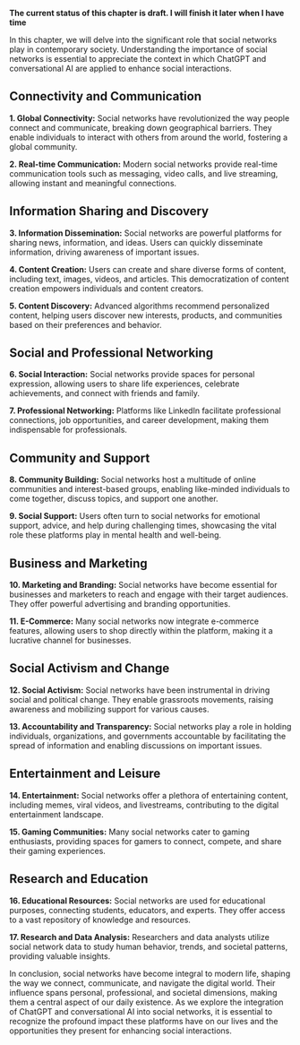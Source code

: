 **The current status of this chapter is draft. I will finish it later when I have time**

In this chapter, we will delve into the significant role that social networks play in contemporary society. Understanding the importance of social networks is essential to appreciate the context in which ChatGPT and conversational AI are applied to enhance social interactions.

Connectivity and Communication
------------------------------

**1. Global Connectivity:** Social networks have revolutionized the way people connect and communicate, breaking down geographical barriers. They enable individuals to interact with others from around the world, fostering a global community.

**2. Real-time Communication:** Modern social networks provide real-time communication tools such as messaging, video calls, and live streaming, allowing instant and meaningful connections.

Information Sharing and Discovery
---------------------------------

**3. Information Dissemination:** Social networks are powerful platforms for sharing news, information, and ideas. Users can quickly disseminate information, driving awareness of important issues.

**4. Content Creation:** Users can create and share diverse forms of content, including text, images, videos, and articles. This democratization of content creation empowers individuals and content creators.

**5. Content Discovery:** Advanced algorithms recommend personalized content, helping users discover new interests, products, and communities based on their preferences and behavior.

Social and Professional Networking
----------------------------------

**6. Social Interaction:** Social networks provide spaces for personal expression, allowing users to share life experiences, celebrate achievements, and connect with friends and family.

**7. Professional Networking:** Platforms like LinkedIn facilitate professional connections, job opportunities, and career development, making them indispensable for professionals.

Community and Support
---------------------

**8. Community Building:** Social networks host a multitude of online communities and interest-based groups, enabling like-minded individuals to come together, discuss topics, and support one another.

**9. Social Support:** Users often turn to social networks for emotional support, advice, and help during challenging times, showcasing the vital role these platforms play in mental health and well-being.

Business and Marketing
----------------------

**10. Marketing and Branding:** Social networks have become essential for businesses and marketers to reach and engage with their target audiences. They offer powerful advertising and branding opportunities.

**11. E-Commerce:** Many social networks now integrate e-commerce features, allowing users to shop directly within the platform, making it a lucrative channel for businesses.

Social Activism and Change
--------------------------

**12. Social Activism:** Social networks have been instrumental in driving social and political change. They enable grassroots movements, raising awareness and mobilizing support for various causes.

**13. Accountability and Transparency:** Social networks play a role in holding individuals, organizations, and governments accountable by facilitating the spread of information and enabling discussions on important issues.

Entertainment and Leisure
-------------------------

**14. Entertainment:** Social networks offer a plethora of entertaining content, including memes, viral videos, and livestreams, contributing to the digital entertainment landscape.

**15. Gaming Communities:** Many social networks cater to gaming enthusiasts, providing spaces for gamers to connect, compete, and share their gaming experiences.

Research and Education
----------------------

**16. Educational Resources:** Social networks are used for educational purposes, connecting students, educators, and experts. They offer access to a vast repository of knowledge and resources.

**17. Research and Data Analysis:** Researchers and data analysts utilize social network data to study human behavior, trends, and societal patterns, providing valuable insights.

In conclusion, social networks have become integral to modern life, shaping the way we connect, communicate, and navigate the digital world. Their influence spans personal, professional, and societal dimensions, making them a central aspect of our daily existence. As we explore the integration of ChatGPT and conversational AI into social networks, it is essential to recognize the profound impact these platforms have on our lives and the opportunities they present for enhancing social interactions.
